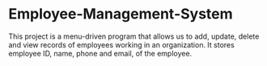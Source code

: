 # Employee-Management-System
This project is a menu-driven program that allows us to add, update, delete and view records of employees working in an organization. It stores employee ID, name, phone and email, of the employee.
